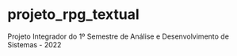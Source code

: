 # projeto_rpg_textual
Projeto Integrador do 1º Semestre de Análise e Desenvolvimento de Sistemas - 2022
